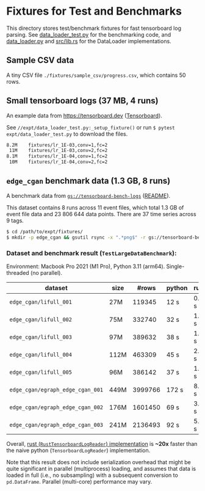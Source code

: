 Fixtures for Test and Benchmarks
================================

This directory stores test/benchmark fixtures for fast tensorboard log parsing. See [data_loader_test.py] for the benchmarking code, and [data_loader.py] and [src/lib.rs] for the DataLoader implementations.

## Sample CSV data

A tiny CSV file `./fixtures/sample_csv/progress.csv`, which contains 50 rows.

## Small tensorboard logs (37 MB, 4 runs)

An example data from https://tensorboard.dev ([Tensorboard](https://tensorboard.dev/experiment/QFRIzZJpTZCNRzi8N7zomA/)).

See `//expt/data_loader_test.py:_setup_fixture()` or run `$ pytest expt/data_loader_test.py` to download the files.

```bash
8.2M    fixtures/lr_1E-03,conv=1,fc=2
 11M    fixtures/lr_1E-03,conv=2,fc=2
8.1M    fixtures/lr_1E-04,conv=1,fc=2
 10M    fixtures/lr_1E-04,conv=2,fc=2
```


## `edge_cgan` benchmark data (1.3 GB, 8 runs)

A benchmark data from [`gs://tensorboard-bench-logs`](https://console.cloud.google.com/storage/browser/tensorboard-bench-logs) ([README](https://storage.googleapis.com/tensorboard-bench-logs/edge_cgan/README)).

This dataset contains 8 runs across 11 event files, which total 1.3 GB of event
file data and 23 806 644 data points. There are 37 time series across 9 tags.
<!--
Tensorboard 1.x takes *18~20 minutes*, rustboard takes only *~2 seconds* to read the contents (across 8 runs in total) into memory.
-->

```bash
$ cd /path/to/expt/fixtures/
$ mkdir -p edge_cgan && gsutil rsync -x ".*png$" -r gs://tensorboard-bench-logs/edge_cgan edge_cgan/
```

### Dataset and benchmark result (`TestLargeDataBenchmark`):

Environment: Macbook Pro 2021 (M1 Pro), Python 3.11 (arm64). Single-threaded (no parallel).

| dataset                            | size   | #rows   | python    | rust      |
| ---------------------------------- | ------ | ------- | --------- | --------- |
| `edge_cgan/lifull_001`             |  27M   |  119345 |     12 s  |    0.6 s  |
| `edge_cgan/lifull_002`             |  75M   |  332740 |     32 s  |    1.5 s  |
| `edge_cgan/lifull_003`             |  97M   |  389632 |     38 s  |    1.8 s  |
| `edge_cgan/lifull_004`             | 112M   |  463309 |     45 s  |    2.0 s  |
| `edge_cgan/lifull_005`             |  96M   |  386142 |     37 s  |    1.7 s  |
| `edge_cgan/egraph_edge_cgan_001`   | 449M   | 3999766 |    172 s  |    8.6 s  |
| `edge_cgan/egraph_edge_cgan_002`   | 176M   | 1601450 |     69 s  |    3.3 s  |
| `edge_cgan/egraph_edge_cgan_003`   | 241M   | 2136493 |     92 s  |    5.0 s  |

Overall, [rust (`RustTensorboardLogReader`) implementation](src/lib.rs) is **~20x** faster than the naive
python (`TensorboardLogReader`) implementation.

Note that this result does not include serialization overhead that might be quite significant in parallel (multiprocess) loading,
and assumes that data is loaded in full (i.e., no subsampling) with a subsequent conversion to `pd.DataFrame`.
Parallel (multi-core) performance may vary.


[data_loader_test.py]: https://github.com/wookayin/expt/blob/master/expt/data_loader_test.py#L406
[data_loader.py]: https://github.com/wookayin/expt/blob/master/expt/data_loader.py
[src/lib.rs]: https://github.com/wookayin/expt/blob/master/src/lib.rs
